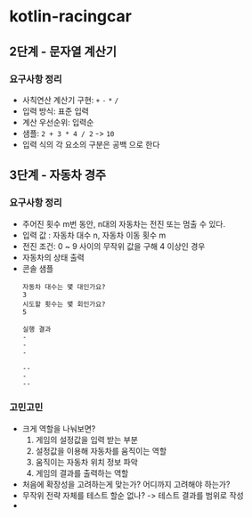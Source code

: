 # kotlin-racingcar

## 2단계 - 문자열 계산기
### 요구사항 정리
- 사칙연산 계산기 구현: ```+``` ```-``` ```*``` ```/```
- 입력 방식: 표준 입력
- 계산 우선순위: 입력순
- 샘플: ```2 + 3 * 4 / 2``` -> ```10```
- 입력 식의 각 요소의 구분은 공백 으로 한다 

## 3단계 - 자동차 경주
### 요구사항 정리
- 주어진 횟수 m번 동안, n대의 자동차는 전진 또는 멈출 수 있다.
- 입력 값 : 자동차 대수 n, 자동차 이동 횟수 m
- 전진 조건: 0 ~ 9 사이의 무작위 값을 구해 4 이상인 경우
- 자동차의 상태 출력
- 콘솔 샘플
    ```text
    자동차 대수는 몇 대인가요?
    3
    시도할 횟수는 몇 회인가요?
    5
    
    실행 결과
    -
    -
    -
    
    --
    -
    --
    ```

### 고민고민
- 크게 역할을 나눠보면?
  1. 게임의 설정값을 입력 받는 부분
  2. 설정값을 이용해 자동차를 움직이는 역할
  3. 움직이는 자동차 위치 정보 파악
  4. 게임의 결과를 출력하는 역할
- 처음에 확장성을 고려하는게 맞는가? 어디까지 고려해야 하는가?
- 무작위 전략 자체를 테스트 할순 없나? -> 테스트 결과를 범위로 작성
- 